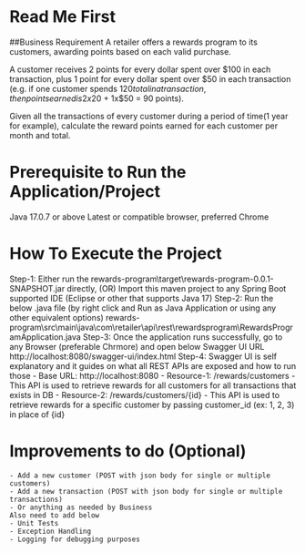 # Read Me First

##Business Requirement
A retailer offers a rewards program to its customers, awarding points based on each valid purchase. 

A customer receives 2 points for every dollar spent over $100 in each transaction, plus 1 point for every dollar spent over $50 in each transaction 
(e.g. if one customer spends $120 total in a transaction, then points earned is 2x$20 + 1x$50 = 90 points).

Given all the transactions of every customer during a period of time(1 year for example), calculate the reward points earned for each customer per month and total.

# Prerequisite to Run the Application/Project
Java 17.0.7 or above
Latest or compatible browser, preferred Chrome

# How To Execute the Project
Step-1: Either run the rewards-program\target\rewards-program-0.0.1-SNAPSHOT.jar directly, (OR)
Import this maven project to any Spring Boot supported IDE (Eclipse or other that supports Java 17)
Step-2: Run the below .java file (by right click and Run as Java Application or using any other equivalent options)
	rewards-program\src\main\java\com\retailer\api\rest\rewardsprogram\RewardsProgramApplication.java
Step-3: Once the application runs successfully, go to any Browser (preferable Chrmore) and open below Swagger UI URL
	http://localhost:8080/swagger-ui/index.html	
Step-4: Swagger UI is self explanatory and it guides on what all REST APIs are exposed and how to run those
	- Base URL: http://localhost:8080
	- Resource-1: /rewards/customers
		- This API is used to retrieve rewards for all customers for all transactions that exists in DB
	- Resource-2: /rewards/customers/{id}
		- This API is used to retrieve rewards for a specific customer by passing customer_id (ex: 1, 2, 3) in place of {id}


# Improvements to do (Optional)
	- Add a new customer (POST with json body for single or multiple customers)
	- Add a new transaction (POST with json body for single or multiple transactions)
	- Or anything as needed by Business
	Also need to add below
	- Unit Tests
	- Exception Handling
	- Logging for debugging purposes
